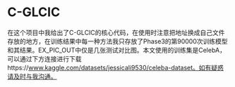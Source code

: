 # C-GLCIC
在这个项目中我给出了C-GLCIC的核心代码，在使用时注意把地址换成自己文件存放的地方，在训练结果中每一种方法我只存放了Phase3的第90000次训练模型和其结果。EX_PIC_OUT中仅是几张测试对比图。本文使用的训练集是CelebA，可以通过下方连接进行下载https://www.kaggle.com/datasets/jessicali9530/celeba-dataset。如有疑惑请及时与我沟通。
